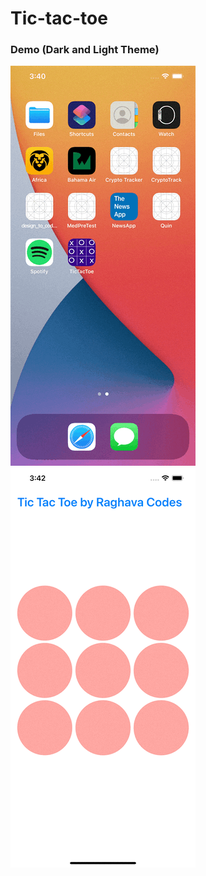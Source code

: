 # Tic-tac-toe
### Demo (Dark and Light Theme)
![Tic-Tac-Toe - Dark Theme](TicTacToe.gif)
![Tic-Tac-Toe - Light Theme](TicTacToe-LightBG.gif)
